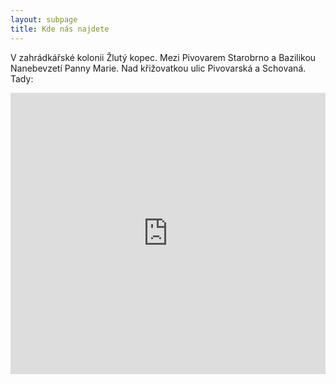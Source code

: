 ```yaml
---
layout: subpage
title: Kde nás najdete
---
```


V zahrádkářské kolonii Žlutý kopec. Mezi Pivovarem Starobrno a Bazilikou Nanebevzetí Panny Marie. Nad křižovatkou ulic Pivovarská a Schovaná. Tady:

<iframe src="https://www.google.com/maps/embed?pb=!1m18!1m12!1m3!1d1085.4638915116586!2d16.59183257003466!3d49.19241539501406!2m3!1f0!2f0!3f0!3m2!1i1024!2i768!4f13.1!3m3!1m2!1s0x471295002c1cc361%3A0xdbffaf15679d5a12!2zT2PDoXPEjWF0YQ!5e1!3m2!1sen!2scz!4v1744679182369!5m2!1sen!2scz" width="100%" height="450" style="border:none"></iframe>
